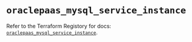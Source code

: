 # `oraclepaas_mysql_service_instance`

Refer to the Terraform Registory for docs: [`oraclepaas_mysql_service_instance`](https://www.terraform.io/docs/providers/oraclepaas/r/mysql_service_instance).
